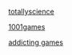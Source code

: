 
[totallyscience](https://pixelamp-isgay.github.io/project/othersites/totallyscience)

[1001games](https://pixelamp-isgay.github.io/project/othersites/1001games)

[addicting games](https://pixelamp-isgay.github.io/project/othersites/addictinggames)
